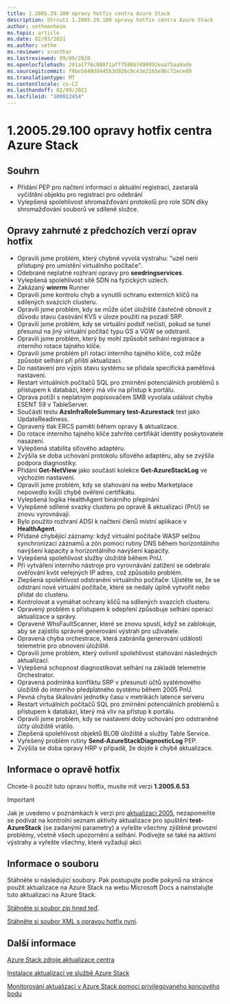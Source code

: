 ```yaml
---
title: 1.2005.29.100 opravy hotfix centra Azure Stack
description: Shrnutí 1.2005.29.100 opravy hotfix centra Azure Stack
author: sethmanheim
ms.topic: article
ms.date: 02/03/2021
ms.author: sethm
ms.reviewer: sranthar
ms.lastreviewed: 09/09/2020
ms.openlocfilehash: 201a1776c88871aff7586b7490992eaa75aa9ade
ms.sourcegitcommit: f9be5640dd445b3d926c9ce3e2165e96c72ece89
ms.translationtype: MT
ms.contentlocale: cs-CZ
ms.lasthandoff: 02/09/2021
ms.locfileid: "100012454"
---
```

# <a name="azure-stack-hub-hotfix-1200529100"></a>1.2005.29.100 opravy hotfix centra Azure Stack

## <a name="summary"></a>Souhrn

- Přidání PEP pro načtení informací o aktuální registraci, zastaralá vyčištění objektu pro registraci pro odebrání
- Vylepšená spolehlivost shromažďování protokolů pro role SDN díky shromažďování souborů ve sdílené složce.

## <a name="fixes-rolled-up-from-previous-hotfix-releases"></a>Opravy zahrnuté z předchozích verzí oprav hotfix

- Opravili jsme problém, který chybně vyvolá výstrahu: "uzel není přístupný pro umístění virtuálního počítače".
- Odebrané neplatné rozhraní opravy pro **seedringservices**.
- Vylepšená spolehlivost sítě SDN na fyzických uzlech.
- Zakázaný **winrrm** Runner
- Opravili jsme kontrolu chyb a vynutili ochranu externích klíčů na sdílených svazcích clusteru.
- Opravili jsme problém, kdy se může účet úložiště částečně obnovit z důvodu stavu časování KVS v úloze použití na pozadí SRP.
- Opravili jsme problém, kdy se virtuální podsíť nečistí, pokud se tunel přesunul na jiný virtuální počítač typu GS a VGW se odstranil.
- Opravili jsme problém, který by mohl způsobit selhání registrace a interního rotace tajného klíče.
- Opravili jsme problém při rotaci interního tajného klíče, což může způsobit selhání při příští aktualizaci.
- Do nastavení pro výpis stavu systému se přidala specifická paměťová nastavení.
- Restart virtuálních počítačů SQL pro zmírnění potenciálních problémů s přístupem k databázi, který má vliv na přístup k portálu.
- Oprava potíží s neplatným popisovačem SMB vyvolala událost chyba ESENT 59 v TableServer.
- Součástí testu **AzsInfraRoleSummary test-Azurestack** test jako UpdateReadiness.
- Opravený tlak ERCS paměti během opravy & aktualizace.
- Do rotace interního tajného klíče zahrňte certifikát identity poskytovatele nasazení.
- Vylepšená stabilita síťového adaptéru.
- Zvýšila se doba uchování protokolu síťového adaptéru, aby se zvýšila podpora diagnostiky.
- Přidání **Get-NetView** jako součásti kolekce **Get-AzureStackLog** ve výchozím nastavení.
- Opravili jsme problém, kdy se stahování na webu Marketplace nepovedlo kvůli chybě ověření certifikátu.
- Vylepšená logika HealthAgent binárního přepínání
- Vylepšené sdílené svazky clusteru po opravě & aktualizaci (PnU) se znovu vyrovnávají.
- Bylo použito rozhraní ADSI k načtení členů místní aplikace v **HealthAgent**.
- Přidané chybějící záznamy: když virtuální počítače WASP selžou synchronizaci záznamů a zón pomocí rutiny DNS během horizontálního navýšení kapacity a horizontálního navýšení kapacity.
- Vylepšená spolehlivost služby úložiště během PnU.
- Při vytváření interního nástroje pro vyrovnávání zatížení se odebralo ověřování kvót veřejných IP adres, což způsobilo problém.
- Zlepšená spolehlivost odstranění virtuálního počítače: Ujistěte se, že se odstraní nové virtuální počítače, které se nedaly úplně vytvořit nebo přidat do clusteru.
- Kontrolovat a vymáhat ochrany klíčů na sdílených svazcích clusteru.
- Opravený problém s přístupem k odepření způsobuje selhání operací aktualizace a správy.
- Opravené WhsFaultScanner, které se znovu spustí, když se zablokuje, aby se zajistilo správné generování výstrah pro uživatele.
- Opravená chyba orchestrace, která zabránila generování událostí telemetrie pro obnovení úložiště.
- Opravili jsme problém, který ovlivnil spolehlivost stahování následných aktualizací.
- Vylepšená schopnost diagnostikovat selhání na základě telemetrie Orchestrator.
- Opravená podmínka konfliktu SRP v přesunutí účtů systémového úložiště do interního předplatného systému během 2005 PnU.
- Pevná chyba škálování jednotky času v metrikách latence serveru
- Restart virtuálních počítačů SQL pro zmírnění potenciálních problémů s přístupem k databázi, který má vliv na přístup k portálu.
- Opravili jsme problém, kdy se nastavení doby uchování pro odstraněné účty úložiště vrátilo.
- Zlepšená spolehlivost objektů BLOB úložiště a služby Table Service.
- Vyřešený problém rutiny **Send-AzureStackDiagnosticLog** PEP.
- Zvýšila se doba opravy HRP v případě, že dojde k chybě aktualizace.

## <a name="hotfix-information"></a>Informace o opravě hotfix

Chcete-li použít tuto opravu hotfix, musíte mít verzi **1.2005.6.53**.

> [!IMPORTANT]
> Jak je uvedeno v poznámkách k verzi pro [aktualizaci 2005](release-notes.md?view=azs-2005&preserve-view=true), nezapomeňte se podívat na kontrolní seznam aktivity aktualizace pro spuštění **test-AzureStack** (se zadanými parametry) a vyřešte všechny zjištěné provozní problémy, včetně všech upozornění a selhání. Podívejte se také na aktivní výstrahy a vyřešte všechny, které vyžadují akci.

## <a name="file-information"></a>Informace o souboru

Stáhněte si následující soubory. Pak postupujte podle pokynů na stránce použít aktualizace na Azure Stack na webu Microsoft Docs a nainstalujte tuto aktualizaci na Azure Stack.

[Stáhněte si soubor zip hned teď](https://azurestackhub.azureedge.net/PR/download/MAS_HotFix_1.2005.29.100/HotFix/AzS_Update_1.2005.29.100.zip).

[Stáhněte si soubor XML s opravou hotfix nyní](https://azurestackhub.azureedge.net/PR/download/MAS_HotFix_1.2005.29.100/InlinePatch/metadata.xml).

## <a name="more-information"></a>Další informace

[Azure Stack zdroje aktualizace centra](azure-stack-updates.md)

[Instalace aktualizací ve službě Azure Stack](azure-stack-apply-updates.md)

[Monitorování aktualizací v Azure Stack pomocí privilegovaného koncového bodu](azure-stack-monitor-update.md)